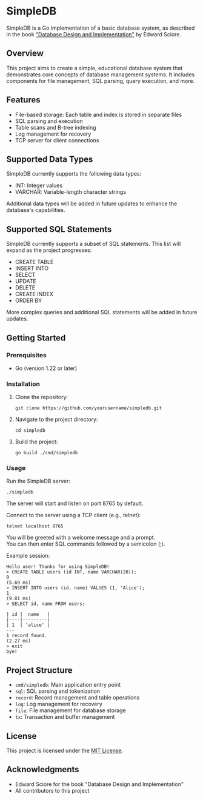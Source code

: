 # SimpleDB

SimpleDB is a Go implementation of a basic database system, as described in the book ["Database Design and Implementation"](https://link.springer.com/book/10.1007/978-3-030-33836-7) by Edward Sciore.

## Overview

This project aims to create a simple, educational database system that demonstrates core concepts of database management systems. It includes components for file management, SQL parsing, query execution, and more.

## Features

- File-based storage: Each table and index is stored in separate files
- SQL parsing and execution
- Table scans and B-tree indexing
- Log management for recovery
- TCP server for client connections

## Supported Data Types

SimpleDB currently supports the following data types:

- INT: Integer values
- VARCHAR: Variable-length character strings

Additional data types will be added in future updates to enhance the database's capabilities.

## Supported SQL Statements

SimpleDB currently supports a subset of SQL statements. This list will expand as the project progresses:

- CREATE TABLE
- INSERT INTO
- SELECT
- UPDATE
- DELETE
- CREATE INDEX
- ORDER BY

More complex queries and additional SQL statements will be added in future updates.

## Getting Started

### Prerequisites

- Go (version 1.22 or later)

### Installation

1. Clone the repository:
   ```
   git clone https://github.com/yourusername/simpledb.git
   ```
2. Navigate to the project directory:
   ```
   cd simpledb
   ```
3. Build the project:
   ```
   go build ./cmd/simpledb
   ```

### Usage

Run the SimpleDB server:

```
./simpledb
```

The server will start and listen on port 8765 by default.

Connect to the server using a TCP client (e.g., telnet):

```
telnet localhost 8765
```

You will be greeted with a welcome message and a prompt. \
You can then enter SQL commands followed by a semicolon (;).

Example session:
```
Hello user! Thanks for using SimpleDB!
> CREATE TABLE users (id INT, name VARCHAR(20));
0
(5.69 ms)
> INSERT INTO users (id, name) VALUES (1, 'Alice');
1
(9.81 ms)
> SELECT id, name FROM users;

| id |  name   |
|----|---------|
| 1  | 'alice' |
---
1 record found.
(2.27 ms)
> exit
bye!
```

## Project Structure

- `cmd/simpledb`: Main application entry point
- `sql`: SQL parsing and tokenization
- `record`: Record management and table operations
- `log`: Log management for recovery
- `file`: File management for database storage
- `tx`: Transaction and buffer management

## License

This project is licensed under the [MIT License](https://opensource.org/license/mit).

## Acknowledgments

- Edward Sciore for the book "Database Design and Implementation"
- All contributors to this project
